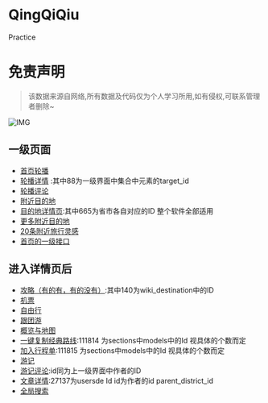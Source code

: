 # QingQiQiu
Practice   

# 免责声明 #

> 该数据来源自网络,所有数据及代码仅为个人学习所用,如有侵权,可联系管理者删除~

![IMG](http://imgsrc.baidu.com/forum/w%3D580/sign=e168488990ef76c6d0d2fb23ad17fdf6/a51359ee3d6d55fbb64eec8e6d224f4a21a4dd16.jpg)

## 一级页面 ##
- [首页轮播](http://q.chanyouji.com/api/v1/adverts.json?market=meizu&first_launch=false"首页轮播")
- [轮播详情](http://q.chanyouji.com/api/v1/albums/87.json"轮播详情") :其中88为一级界面中集合中元素的target_id
- [轮播评论](http://q.chanyouji.com/api/v1/comments.json?type=UserActivity&id=59656&page=1"轮播评论")
- [附近目的地](http://q.chanyouji.com/api/v2/destinations/nearby.json?lat=40.037388&lng=116.369982&recommend "附近目的地")
- [目的地详情页](http://q.chanyouji.com/api/v3/destinations/665.json "目的地详情页"):其中665为省市各自对应的ID  整个软件全部适用
- [更多附近目的地](http://q.chanyouji.com/api/v2/destinations/nearby.json?lat=40.037377&lng=116.369997 "更多附近目的地")
- [20条附近旅行灵感](http://q.chanyouji.com/api/v2/destinations/nearby_inspiration_activities.json?lat=40.037377&lng=116.369997 "20条附近旅行灵感")
- [首页的一级接口](http://q.chanyouji.com/api/v2/destinations.json "首页的一级接口")

## 进入详情页后 ##
- [攻略（有的有，有的没有）](http://chanyouji.com/api/wiki/destinations/140.json "攻略（有的有，有的没有）"):其中140为wiki_destination中的ID
- [机票](http://m.ctrip.com/html5/flight/matrix.html?adate=2016-0924&ainfo=%E6%98%86%E6%98%8E%7C1&allianceid=309340&autoawaken=close&custom=1&ddate=2016-09-20&dinfo=%E5%8C%97%E4%BA%AC%7C1&ouid=&popup=close&sid=788076&triptype=1&allianceid=309340&autoawaken=close&ouid=&popup=close&sid=788076 "机票")
- [自由行](http://m.ctrip.com/webapp/tour/list?tab=2&searchtype=diy&scity=1&salecity=1&kwd=%E4%BA%91%E5%8D%97&allianceid=309340&autoawaken=close&popup=close&sid=788076 "自由行")
- [跟团游](http://m.ctrip.com/webapp/tour/list?kwd=%E4%BA%91%E5%8D%97&salecity=2&allianceid=309340&autoawaken=close&popup=close&sid=788076&searchtype=tour&tab=64 "跟团游")
- [概览与地图](http://q.chanyouji.com/api/v2/destinations/109/groupings.json "概览与地图")
- [一键复制经典路线](http://q.chanyouji.com/api/v2/plans/111814.json "一键复制经典路线"):111814 为sections中models中的Id   视具体的个数而定
- [加入行程单](http://q.chanyouji.com/api/v2/plans/108655/mix_preview.json "加入行程单"):111815 为sections中models中的Id   视具体的个数而定
- [游记](http://q.chanyouji.com/api/v1/timelines.json?page=1 "游记")
- [游记评论](http://q.chanyouji.com/api/v1/comments.json?type=UserActivity&id=59795&page=1 "游记评论"):id同为上一级界面中作者的ID
- [文章详情](http://q.chanyouji.com/api/v1/users/27137/user_activities.json?parent_district_id=100066&page=1 "文章详情"):27137为usersde Id id为作者的id  parent_district_id
- [全局搜索](http://q.chanyouji.com/api/v2/search.json?q=%E5%8C%97%E4%BA%AC "全局搜索")



